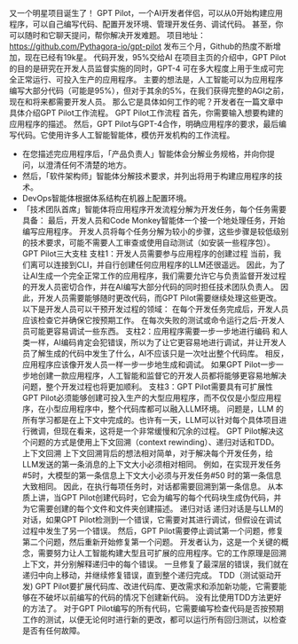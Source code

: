 又一个明星项目诞生了！
GPT Pilot，一个AI开发者伴侣，可以从0开始构建应用程序，可以自己编写代码、配置开发环境、管理开发任务、调试代码。
甚至，你可以随时和它聊天提问，帮你解决开发难题。
项目地址：https://github.com/Pythagora-io/gpt-pilot
发布三个月，Github的热度不断增加，现在已经有19k星。
代码开发，95%交给AI
在项目主页的介绍中，GPT Pilot的目的是研究在开发人员监督实施的同时，GPT-4 可在多大程度上用于生成可完全正常运行、可投入生产的应用程序。
主要的想法是，人工智能可以为应用程序编写大部分代码（可能是95%），但对于其余的5%，在我们获得完整的AGI之前，现在和将来都需要开发人员。
那么它是具体如何工作的呢？开发者在一篇文章中具体介绍GPT Pilot工作流程。
GPT Pilot工作流程
首先，你需要输入想要构建的应用程序的描述。
然后，GPT Pilot与GPT-4合作，明确应用程序的要求，最后编写代码。它使用许多人工智能智能体，模仿开发机构的工作流程。
- 在您描述完应用程序后，「产品负责人」智能体会分解业务规格，并向你提问，以澄清任何不清楚的地方。
- 然后，「软件架构师」智能体分解技术要求，并列出将用于构建应用程序的技术。
- DevOps智能体根据体系结构在机器上配置环境。
- 「技术团队首席」智能体将应用程序开发流程分解为开发任务，每个任务需要具备：
最后，开发人员和Code Monkey智能体一个接一个地处理任务，开始编写应用程序。
开发人员将每个任务分解为较小的步骤，这些步骤是较低级别的技术要求，可能不需要人工审查或使用自动测试（如安装一些程序包）。
GPT Pilot三大支柱
支柱1：开发人员需要参与应用程序的创建过程
当前，我们离可以连接到CLI，并自行创建任何应用程序的LLM还很遥远。
因此，为了让AI生成一个完全正常工作的应用程序，我们需要允许它与负责监督开发过程的开发人员密切合作，并在AI编写大部分代码的同时担任技术团队负责人。
因此，开发人员需要能够随时更改代码，而GPT Pilot需要继续处理这些更改。
以下是开发人员可以干预开发过程的领域：
在每个开发任务完成后，开发人员应该检查它并确保它按预期工作。
在每次失败的测试或命令运行之后-开发人员可能更容易调试一些东西。
支柱2：应用程序需要一步一步地进行编码
和人类一样，AI编码肯定会犯错误，所以为了让它更容易地进行调试，并让开发人员了解生成的代码中发生了什么，AI不应该只是一次吐出整个代码库。
相反，应用程序应该像开发人员一样一步一步地生成和调试。
如果GPT Pilot一步一步地创建一款应用程序，人工智能和监督它的开发人员都将能够更容易地解决问题，整个开发过程也将更加顺利。
支柱3：GPT Pilot需要具有可扩展性
GPT Pilot必须能够创建可投入生产的大型应用程序，而不仅仅是小型应用程序，在小型应用程序中，整个代码库都可以融入LLM环境。
问题是，LLM 的所有学习都是在上下文中完成的。也许有一天，LLM可以针对每个具体项目进行微调，但现在看来，这将是一个非常缓慢和冗余的过程。
GPT Pilot解决这个问题的方式是使用上下文回溯（context rewinding）、递归对话和TDD。
上下文回溯
上下文回溯背后的想法相对简单，对于解决每个开发任务，给LLM发送的第一条消息的上下文大小必须相对相同。
例如，在实现开发任务#5时，大模型的第一条信息上下文大小必须与开发任务#50 时的第一条信息大致相同。
因此，在执行每项任务时，对话都需要回溯到第一条信息。
从本质上讲，当GPT Pilot创建代码时，它会为编写的每个代码块生成伪代码，并为它需要创建的每个文件和文件夹创建描述。
递归对话
递归对话是与LLM的对话，如果GPT Pilot检测到一个错误，它需要对其进行调试，但假设在调试过程中发生了另一个错误。
然后，GPT Pilot需要停止调试第一个问题，修复第二个问题，然后重新开始修复第一个问题。
开发者认为，这是一个关键的概念，需要努力让人工智能构建大型且可扩展的应用程序。它的工作原理是回溯上下文，并分别解释递归中的每个错误。
一旦修复了最深层的错误，我们就在递归中向上移动，并继续修复错误，直到整个递归完成。
TDD（测试驱动开发)
GPT Pilot要扩展代码库、改进代码库、更改需求和添加新功能，它需要能够在不破坏以前编写的代码的情况下创建新代码。
没有比使用TDD方法更好的方法了。
对于GPT Pilot编写的所有代码，它需要编写检查代码是否按预期工作的测试，以便无论何时进行新的更改，都可以运行所有回归测试，以检查是否有任何故障。
